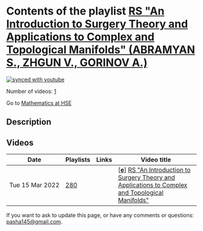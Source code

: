 # Contents of the playlist [RS  "An Introduction to Surgery Theory and Applications to Complex and Topological Manifolds" (ABRAMYAN S., ZHGUN V., GORINOV A.)](https://www.youtube.com/playlist?list=PLq3E5oubNNoB46Ka1B4iTXrjXO0Esshim)

[![synced with youtube](https://img.shields.io/github/last-commit/mathphysschool/mathphysschool.github.io/autoupdate1?label=synced%20with%20youtube)](https://github.com/mathphysschool/mathphysschool.github.io/commits/autoupdate1)

Number of videos: [1](#videos)

Go to [Mathematics at HSE](../README.md)

## Description



## Videos

|Date|Playlists|Links|Video title|
|---|---|---|---|
| Tue&nbsp;15&nbsp;Mar&nbsp;2022 | [280](../playlists/280 "RS  &#34;An Introduction to Surgery Theory and Applications to Complex and Topological Manifolds&#34; (ABRAMYAN S., ZHGUN V., GORINOV A.)") |  | [[**e**](https://studio.youtube.com/video/atLwC9fgIx8/edit "Edit")] [RS &#34;An Introduction to Surgery Theory and Applications to Complex and Topological Manifolds&#34;](https://www.youtube.com/watch?v=atLwC9fgIx8&list=PLq3E5oubNNoB46Ka1B4iTXrjXO0Esshim) |


 If you want to ask to update this page, or have any comments or questions: <pasha145@gmail.com>.